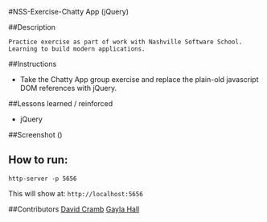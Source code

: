 #NSS-Exercise-Chatty App (jQuery)

##Description

```
Practice exercise as part of work with Nashville Software School. Learning to build modern applications.
```

##Instructions

- Take the Chatty App group exercise and replace the plain-old javascript DOM references with jQuery.

##Lessons learned / reinforced

- jQuery

##Screenshot
()

## How to run: 

```
http-server -p 5656
```
This will show at: 
`http://localhost:5656
`

##Contributors
[David Cramb](https://github.com/davidcramb)
[Gayla Hall](https://github.com/GAylabea)